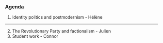 ### Agenda
1. Identity politics and postmodernism - Hélène 
------




2. The Revolutionary Party and factionalism - Julien 
3. Student work - Connor